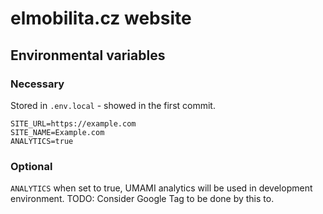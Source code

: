 # elmobilita.cz website

## Environmental variables

### Necessary

Stored in `.env.local` - showed in the first commit.

```
SITE_URL=https://example.com
SITE_NAME=Example.com
ANALYTICS=true
```

### Optional

`ANALYTICS` when set to true, UMAMI analytics will be used in development environment. TODO: Consider Google Tag to be done by this to.
